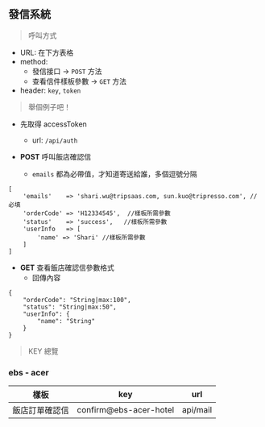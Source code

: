 ## 發信系統

> 呼叫方式

+ URL: 在下方表格
+ method: 
    + 發信接口 -> `POST` 方法
    + 查看信件樣板參數 -> `GET` 方法
+ header: `key`, `token`

> 舉個例子吧！

+ 先取得 accessToken
    + url: `/api/auth`
     
+ **POST** 呼叫飯店確認信
    + `emails` 都為必帶值，才知道寄送給誰，多個逗號分隔
    
```
[
    'emails'    => 'shari.wu@tripsaas.com, sun.kuo@tripresso.com', //必填
    'orderCode' => 'H12334545',  //樣板所需參數
    'status'    => 'success',   //樣板所需參數
    'userInfo   => [
        'name' => 'Shari' //樣板所需參數
    ]
]
```

+ **GET** 查看飯店確認信參數格式
    + 回傳內容

```
{
    "orderCode": "String|max:100",
    "status": "String|max:50",
    "userInfo": {
        "name": "String"
    }
}
```

> KEY 總覽

### ebs - acer

| 樣板 | key | url |
| -------- | -------- | -------- |
| 飯店訂單確認信  |  confirm@ebs-acer-hotel    |  api/mail    |








